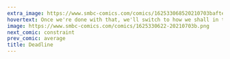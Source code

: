 ```yaml
---
extra_image: https://www.smbc-comics.com/comics/162533068520210703bafter.png
hovertext: Once we're done with that, we'll switch to how we shall in the future fail.
image: https://www.smbc-comics.com/comics/1625330622-20210703b.png
next_comic: constraint
prev_comic: average
title: Deadline
---
```


